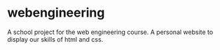 # webengineering

A school project for the web engineering course. A personal website to display our skills of html and css.
